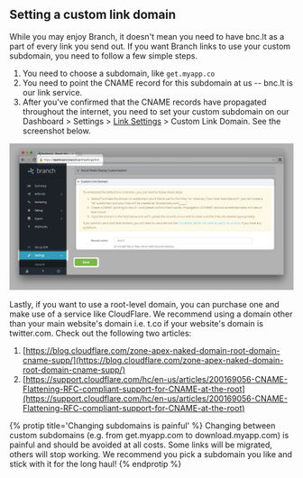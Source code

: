 
## Setting a custom link domain

While you may enjoy Branch, it doesn't mean you need to have bnc.lt as a part of every link you send out. If you want Branch links to use your custom subdomain, you need to follow a few simple steps.

1. You need to choose a subdomain, like `get.myapp.co`
2. You need to point the CNAME record for this subdomain at us -- bnc.lt is our link service.
3. After you've confirmed that the CNAME records have propagated throughout the internet, you need to set your custom subdomain on our Dashboard > Settings > [Link Settings](https://dashboard.branch.io/#/settings/link) > Custom Link Domain. See the screenshot below.

![always open app](/img/ingredients/dashboard_setup/custom_link_domain3.png)

Lastly, if you want to use a root-level domain, you can purchase one and make use of a service like CloudFlare. We recommend using a domain other than your main website's domain i.e. t.co if your website's domain is twitter.com. Check out the following two articles:

1. [https://blog.cloudflare.com/zone-apex-naked-domain-root-domain-cname-supp/](https://blog.cloudflare.com/zone-apex-naked-domain-root-domain-cname-supp/)
2. [https://support.cloudflare.com/hc/en-us/articles/200169056-CNAME-Flattening-RFC-compliant-support-for-CNAME-at-the-root](https://support.cloudflare.com/hc/en-us/articles/200169056-CNAME-Flattening-RFC-compliant-support-for-CNAME-at-the-root)

{% protip title='Changing subdomains is painful' %}
Changing between custom subdomains (e.g. from get.myapp.com to download.myapp.com) is painful and should be avoided at all costs. Some links will be migrated, others will stop working. We recommend you pick a subdomain you like and stick with it for the long haul!
{% endprotip %}
